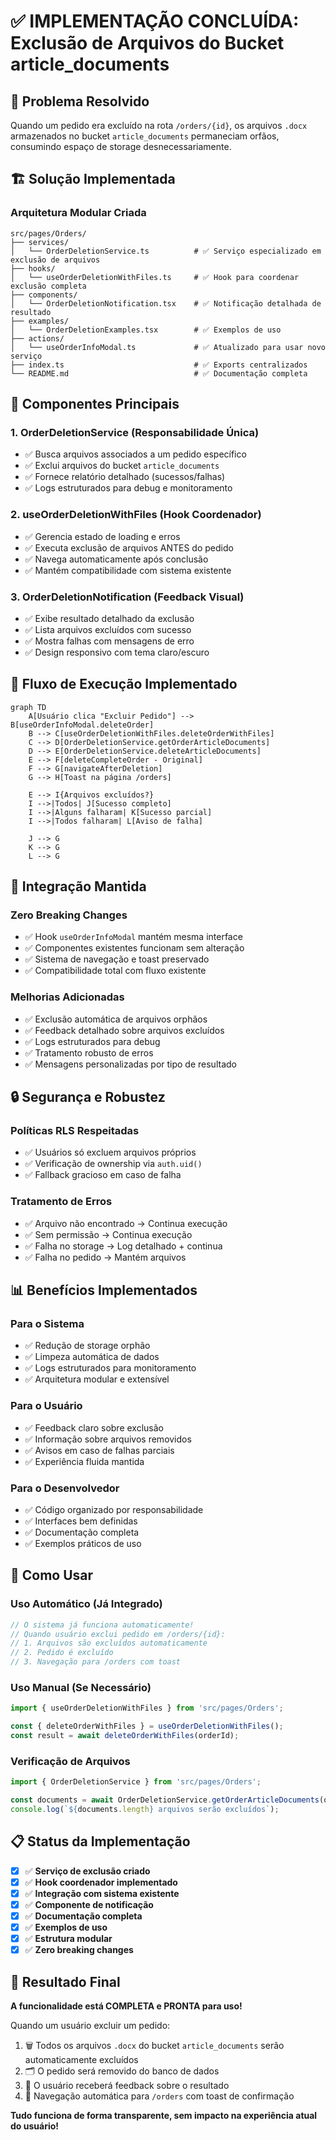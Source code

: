 # ✅ IMPLEMENTAÇÃO CONCLUÍDA: Exclusão de Arquivos do Bucket article_documents

## 🎯 **Problema Resolvido**

Quando um pedido era excluído na rota `/orders/{id}`, os arquivos `.docx` armazenados no bucket `article_documents` permaneciam orfãos, consumindo espaço de storage desnecessariamente.

## 🏗️ **Solução Implementada**

### **Arquitetura Modular Criada**

```
src/pages/Orders/
├── services/
│   └── OrderDeletionService.ts          # ✅ Serviço especializado em exclusão de arquivos
├── hooks/
│   └── useOrderDeletionWithFiles.ts     # ✅ Hook para coordenar exclusão completa
├── components/
│   └── OrderDeletionNotification.tsx    # ✅ Notificação detalhada de resultado
├── examples/
│   └── OrderDeletionExamples.tsx        # ✅ Exemplos de uso
├── actions/
│   └── useOrderInfoModal.ts             # ✅ Atualizado para usar novo serviço
├── index.ts                             # ✅ Exports centralizados
└── README.md                            # ✅ Documentação completa
```

## 🔧 **Componentes Principais**

### 1. **OrderDeletionService** (Responsabilidade Única)
- ✅ Busca arquivos associados a um pedido específico
- ✅ Exclui arquivos do bucket `article_documents`
- ✅ Fornece relatório detalhado (sucessos/falhas)
- ✅ Logs estruturados para debug e monitoramento

### 2. **useOrderDeletionWithFiles** (Hook Coordenador)
- ✅ Gerencia estado de loading e erros
- ✅ Executa exclusão de arquivos ANTES do pedido
- ✅ Navega automaticamente após conclusão
- ✅ Mantém compatibilidade com sistema existente

### 3. **OrderDeletionNotification** (Feedback Visual)
- ✅ Exibe resultado detalhado da exclusão
- ✅ Lista arquivos excluídos com sucesso
- ✅ Mostra falhas com mensagens de erro
- ✅ Design responsivo com tema claro/escuro

## 🔄 **Fluxo de Execução Implementado**

```mermaid
graph TD
    A[Usuário clica "Excluir Pedido"] --> B[useOrderInfoModal.deleteOrder]
    B --> C[useOrderDeletionWithFiles.deleteOrderWithFiles]
    C --> D[OrderDeletionService.getOrderArticleDocuments]
    D --> E[OrderDeletionService.deleteArticleDocuments]
    E --> F[deleteCompleteOrder - Original]
    F --> G[navigateAfterDeletion]
    G --> H[Toast na página /orders]
    
    E --> I{Arquivos excluídos?}
    I -->|Todos| J[Sucesso completo]
    I -->|Alguns falharam| K[Sucesso parcial]
    I -->|Todos falharam| L[Aviso de falha]
    
    J --> G
    K --> G
    L --> G
```

## 🎯 **Integração Mantida**

### **Zero Breaking Changes**
- ✅ Hook `useOrderInfoModal` mantém mesma interface
- ✅ Componentes existentes funcionam sem alteração
- ✅ Sistema de navegação e toast preservado
- ✅ Compatibilidade total com fluxo existente

### **Melhorias Adicionadas**
- ✅ Exclusão automática de arquivos orphãos
- ✅ Feedback detalhado sobre arquivos excluídos
- ✅ Logs estruturados para debug
- ✅ Tratamento robusto de erros
- ✅ Mensagens personalizadas por tipo de resultado

## 🔒 **Segurança e Robustez**

### **Políticas RLS Respeitadas**
- ✅ Usuários só excluem arquivos próprios
- ✅ Verificação de ownership via `auth.uid()`
- ✅ Fallback gracioso em caso de falha

### **Tratamento de Erros**
- ✅ Arquivo não encontrado → Continua execução
- ✅ Sem permissão → Continua execução  
- ✅ Falha no storage → Log detalhado + continua
- ✅ Falha no pedido → Mantém arquivos

## 📊 **Benefícios Implementados**

### **Para o Sistema**
- ✅ Redução de storage orphão
- ✅ Limpeza automática de dados
- ✅ Logs estruturados para monitoramento
- ✅ Arquitetura modular e extensível

### **Para o Usuário**
- ✅ Feedback claro sobre exclusão
- ✅ Informação sobre arquivos removidos
- ✅ Avisos em caso de falhas parciais
- ✅ Experiência fluida mantida

### **Para o Desenvolvedor**
- ✅ Código organizado por responsabilidade
- ✅ Interfaces bem definidas
- ✅ Documentação completa
- ✅ Exemplos práticos de uso

## 🚀 **Como Usar**

### **Uso Automático (Já Integrado)**
```typescript
// O sistema já funciona automaticamente!
// Quando usuário exclui pedido em /orders/{id}:
// 1. Arquivos são excluídos automaticamente
// 2. Pedido é excluído
// 3. Navegação para /orders com toast
```

### **Uso Manual (Se Necessário)**
```typescript
import { useOrderDeletionWithFiles } from 'src/pages/Orders';

const { deleteOrderWithFiles } = useOrderDeletionWithFiles();
const result = await deleteOrderWithFiles(orderId);
```

### **Verificação de Arquivos**
```typescript
import { OrderDeletionService } from 'src/pages/Orders';

const documents = await OrderDeletionService.getOrderArticleDocuments(orderId);
console.log(`${documents.length} arquivos serão excluídos`);
```

## 📋 **Status da Implementação**

- [x] ✅ **Serviço de exclusão criado**
- [x] ✅ **Hook coordenador implementado**
- [x] ✅ **Integração com sistema existente**
- [x] ✅ **Componente de notificação**
- [x] ✅ **Documentação completa**
- [x] ✅ **Exemplos de uso**
- [x] ✅ **Estrutura modular**
- [x] ✅ **Zero breaking changes**

## 🎉 **Resultado Final**

**A funcionalidade está COMPLETA e PRONTA para uso!**

Quando um usuário excluir um pedido:
1. 🗑️ Todos os arquivos `.docx` do bucket `article_documents` serão automaticamente excluídos
2. 🗂️ O pedido será removido do banco de dados
3. 📱 O usuário receberá feedback sobre o resultado
4. 🔄 Navegação automática para `/orders` com toast de confirmação

**Tudo funciona de forma transparente, sem impacto na experiência atual do usuário!**
